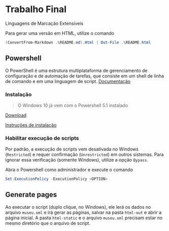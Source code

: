 # Trabalho Final

Linguagens de Marcação Extensíveis

Para gerar uma versão em HTML, utilize o comando

```powershell
(ConvertFrom-Markdown .\README.md).Html | Out-File .\README.html
```

## Powershell

O PowerShell é uma estrutura multiplataforma de gerenciamento de configuração e de automação de tarefas, que consiste em um shell de linha de comando e em uma linguagem de script. [Documentação](https://docs.microsoft.com/pt-br/powershell/scripting/overview)

### Instalação

>O Windows 10 já vem com o Powershell 5.1 instalado

[Download](https://github.com/PowerShell/PowerShell/releases/latest)

[Instruções de instalação](https://docs.microsoft.com/pt-br/powershell/scripting/install/installing-powershell)

### Habilitar execução de scripts

Por padrão, a execução de scripts vem desativada no Windows (`Restricted`) e requer confirmação (`Unrestricted`) em outros sistemas. Para ignorar essa verificação (somente Windows), utilize a opção `Bypass`.

Abra o Powershell como administrador e execute o comando

```powershell
Set-ExecutionPolicy -ExecutionPolicy <OPTION>
```

## Generate pages

Ao executar o script (duplo clique, no Windows), ele lerá os dados no arquivo `museu.xml` e irá gerar as páginas, salvar na pasta `html-out` e abrir a página inicial. A pasta `html-static` e o arquivo `museu.xml` precisam estar no mesmo diretório que o arquivo de script.

